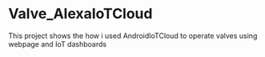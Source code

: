 # Valve_AlexaIoTCloud
This project shows the how i used AndroidIoTCloud to operate valves using webpage and IoT dashboards 
